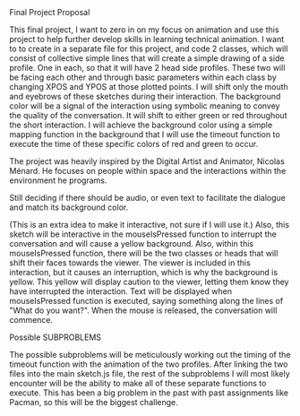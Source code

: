 <!--  -->Final Project Proposal

  This final project, I want to zero in on my focus on animation and use this project to help further develop skills in learning technical animation. I want to to create in a separate file for this project, and code 2 classes, which will consist of collective simple lines that will create a simple drawing of a side profile. One in each, so that it will have 2 head side profiles. These two will be facing each other and through basic parameters within each class by changing XPOS and YPOS at those plotted points. I will shift only the mouth and eyebrows of these sketches during their interaction. The background color will be a signal of the interaction using symbolic meaning to convey the quality of the conversation. It will shift to either green or red throughout the short interaction. I will achieve the background color using a simple mapping function in the background that I will use the timeout function to execute the time of these specific colors of red and green to occur.

  The project was heavily inspired by the Digital Artist and Animator, Nicolas Ménard. He focuses on people within space and the interactions within the environment he programs.


<!--  -->Still deciding if there should be audio, or even text to facilitate the dialogue and match its background color.

(This is an extra idea to make it interactive, not sure if I will use it.)
  Also, this sketch will be interactive in the mouseIsPressed function to interrupt the conversation and will cause a yellow background. Also, within this mouseIsPressed function, there will be the two classes or heads that will shift their faces towards the viewer. The viewer is included in this interaction, but it causes an interruption, which is why the background is yellow. This yellow will display caution to the viewer, letting them know they have interrupted the interaction. Text will be displayed when mouseIsPressed function is executed, saying something along the lines of "What do you want?". When the mouse is released, the conversation will commence.

Possible SUBPROBLEMS

The possible subproblems will be meticulously working out the timing of the timeout function with the animation of the two profiles. After linking the two files into the main sketch.js file, the rest of the subproblems I will most likely encounter will be the ability to make all of these separate functions to execute. This has been a big problem in the past with past assignments like Pacman, so this will be the biggest challenge.
